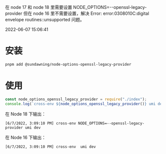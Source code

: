 在 node 17 和 node 18 里需要设置
NODE_OPTIONS=--openssl-legacy-provider
但在 node 16 里不需要设置，解决
Error: error:0308010C:digital envelope routines::unsupported
问题。

2022-06-07 15:06:41

# 安装

```sh
pnpm add @sundawning/node-options-openssl-legacy-provider
```

# 使用

```js
const node_options_openssl_legacy_provider = require("./index");
console.log(`cross-env ${node_options_openssl_legacy_provider()} umi dev`);
```

在 Node 18 下输出：

```
[6/7/2022, 3:09:10 PM] cross-env NODE_OPTIONS=--openssl-legacy-provider umi dev
```

在 Node 16 下输出：

```
[6/7/2022, 3:09:10 PM] cross-env  umi dev
```
